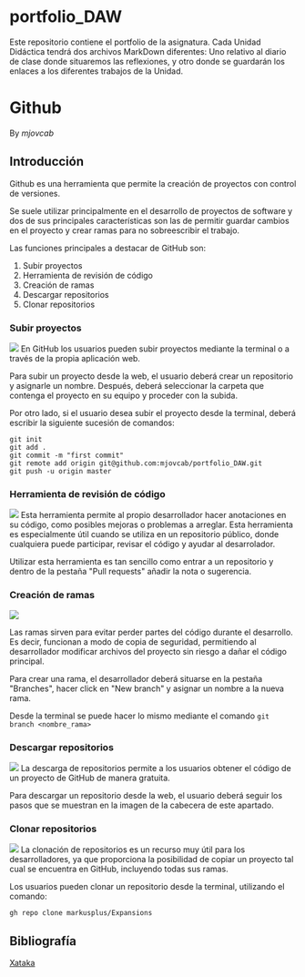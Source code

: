 # portfolio_DAW
Este repositorio contiene el portfolio de la asignatura. Cada Unidad Didáctica tendrá dos archivos MarkDown diferentes: Uno relativo al diario de clase donde situaremos las reflexiones, y otro donde se guardarán los enlaces a los diferentes trabajos de la Unidad.

# Github 
By _mjovcab_

## Introducción
Github es una herramienta que permite la creación de proyectos con control de versiones.

Se suele utilizar principalmente en el desarrollo de proyectos de software y dos de sus principales características 
son las de permitir guardar cambios en el proyecto y crear ramas para no sobreescribir el trabajo.

Las funciones principales a destacar de GitHub son:

1. Subir proyectos
2. Herramienta de revisión de código
3. Creación de ramas
4. Descargar repositorios
5. Clonar repositorios
### Subir proyectos
![](https://www.swiftbeta.com/content/images/2020/11/Screen-Shot-2020-11-13-at-10.15.08.png)
En GitHub los usuarios pueden subir proyectos mediante la terminal o a través de la propia aplicación web.

Para subir un proyecto desde la web, el usuario deberá crear un repositorio y asignarle un nombre. Después,
deberá seleccionar la carpeta que contenga el proyecto en su equipo y proceder con la subida.

Por otro lado, si el usuario desea subir el proyecto desde la terminal, deberá escribir la siguiente sucesión
de comandos: 
```
git init
git add .
git commit -m "first commit"
git remote add origin git@github.com:mjovcab/portfolio_DAW.git
git push -u origin master
```
### Herramienta de revisión de código
![](https://www.pullrequest.com/blog/github-code-review-service/images/inline-pullrequest-code-review-feedback-github.png)
Esta herramienta permite al propio desarrollador hacer anotaciones en su código, como posibles mejoras o problemas
a arreglar. Esta herramienta es especialmente útil cuando se utiliza en un repositorio público, donde cualquiera
puede participar, revisar el código y ayudar al desarrolador.

Utilizar esta herramienta es tan sencillo como entrar a un repositorio y dentro de la pestaña "Pull requests"
añadir la nota o sugerencia.
### Creación de ramas

![](https://desarrolloweb.com/archivoimg/general/3981.png)

Las ramas sirven para evitar perder partes del código durante el desarrollo. Es decir, funcionan a modo de copia
de seguridad, permitiendo al desarrollador modificar archivos del proyecto sin riesgo a dañar el código principal.

Para crear una rama, el desarrollador deberá situarse en la pestaña "Branches", hacer click en "New branch" y asignar
un nombre a la nueva rama.

Desde la terminal se puede hacer lo mismo mediante el comando ```git branch <nombre_rama>```
### Descargar repositorios
![](https://desarrolloweb.com/archivoimg/general/4493.png)
La descarga de repositorios permite a los usuarios obtener el código de un proyecto de GitHub de manera gratuita.

Para descargar un repositorio desde la web, el usuario deberá seguir los pasos que se muestran en la imagen de la 
cabecera de este apartado. 
### Clonar repositorios
![](https://docs.github.com/assets/cb-29406/images/help/desktop/clone-choose-button-mac.png)
La clonación de repositorios es un recurso muy útil para los desarrolladores, ya que proporciona la posibilidad
de copiar un proyecto tal cual se encuentra en GitHub, incluyendo todas sus ramas.

Los usuarios pueden clonar un repositorio desde la terminal, utilizando  el comando:
```
gh repo clone markusplus/Expansions
```

## Bibliografía
[Xataka](https://www.xataka.com/basics/que-github-que-que-le-ofrece-a-desarrolladores)
